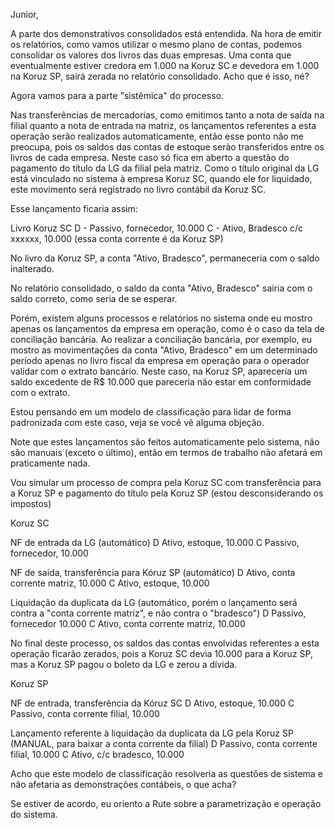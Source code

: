 Junior,

A parte dos demonstrativos consolidados está entendida.
Na hora de emitir os relatórios, como vamos utilizar o mesmo plano de contas, podemos consolidar os valores dos livros das duas empresas.
Uma conta que eventualmente estiver credora em 1.000 na Koruz SC e devedora em 1.000 na Koruz SP, sairá zerada no relatório consolidado.
Acho que é isso, né?

Agora vamos para a parte "sistêmica" do processo.

Nas transferências de mercadorias, como emitimos tanto a nota de saída na filial quanto a nota de entrada na matriz, os lançamentos referentes a esta operação serão realizados automaticamente, então esse ponto não me preocupa, pois os saldos das contas de estoque serão transferidos entre os livros de cada empresa.
Neste caso só fica em aberto a questão do pagamento do título da LG da filial pela matriz.
Como o título original da LG está vinculado no sistema à empresa Koruz SC, quando ele for liquidado, este movimento será registrado no livro contábil da Koruz SC.

Esse lançamento ficaria assim:

Livro Koruz SC
D - Passivo, fornecedor, 10.000
C - Ativo, Bradesco c/c xxxxxx, 10.000 (essa conta corrente é da Koruz SP)

No livro da Koruz SP, a conta "Ativo, Bradesco", permaneceria com o saldo inalterado.

No relatório consolidado, o saldo da conta "Ativo, Bradesco" sairia com o saldo correto, como seria de se esperar.

Porém, existem alguns processos e relatórios no sistema onde eu mostro apenas os lançamentos da empresa em operação, como é o caso da tela de conciliação bancária.
Ao realizar a conciliação bancária, por exemplo, eu mostro as movimentações da conta "Ativo, Bradesco" em um determinado período apenas no livro fiscal da empresa em operação para o operador validar com o extrato bancário.
Neste caso, na Koruz SP, apareceria um saldo excedente de R$ 10.000 que pareceria não estar em conformidade com o extrato.

Estou pensando em um modelo de classificação para lidar de forma padronizada com este caso, veja se você vê alguma objeção.

Note que estes lançamentos são feitos automaticamente pelo sistema, não são manuais (exceto o último), então em termos de trabalho não afetará em praticamente nada.

Vou simular um processo de compra pela Koruz SC com transferência para a Koruz SP e pagamento do título pela Koruz SP (estou desconsiderando os impostos)

Koruz SC

NF de entrada da LG (automático)
D Ativo, estoque, 10.000
C Passivo, fornecedor, 10.000

NF de saída, transferência para Kóruz SP (automático)
D Ativo, conta corrente matriz, 10.000
C Ativo, estoque, 10.000

Liquidação da duplicata da LG (automático, porém o lançamento será contra a "conta corrente matriz", e não contra o "bradesco")
D Passivo, fornecedor 10.000
C Ativo, conta corrente matriz, 10.000

No final deste processo, os saldos das contas envolvidas referentes a esta operação ficarão zerados, pois a Koruz SC devia 10.000 para a Koruz SP, mas a Koruz SP pagou o boleto da LG e zerou a dívida.

Koruz SP

NF de entrada, transferência da Kóruz SC
D Ativo, estoque, 10.000
C Passivo, conta corrente filial, 10.000

Lançamento referente à liquidação da duplicata da LG pela Koruz SP (MANUAL, para baixar a conta corrente da filial)
D Passivo, conta corrente filial, 10.000
C Ativo, c/c bradesco, 10.000

Acho que este modelo de classificação resolveria as questões de sistema e não afetaria as demonstrações contábeis, o que acha?

Se estiver de acordo, eu oriento a Rute sobre a parametrização e operação do sistema.


